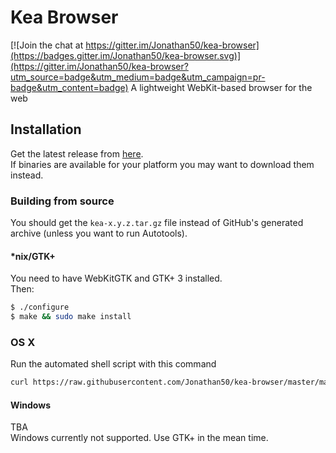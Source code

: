 # Kea Browser

[![Join the chat at https://gitter.im/Jonathan50/kea-browser](https://badges.gitter.im/Jonathan50/kea-browser.svg)](https://gitter.im/Jonathan50/kea-browser?utm_source=badge&utm_medium=badge&utm_campaign=pr-badge&utm_content=badge)
A lightweight WebKit-based browser for the web  

## Installation
Get the latest release from [here](https://github.com/Jonathan50/kea-browser/releases).  
If binaries are available for your platform you may want to download them instead.  
### Building from source
You should get the `kea-x.y.z.tar.gz` file instead of GitHub's generated archive \(unless you want to run Autotools\).  
#### \*nix/GTK+
You need to have WebKitGTK and GTK+ 3 installed.  
Then:
```sh
$ ./configure
$ make && sudo make install
```
### OS X
Run the automated shell script with this command
```sh
curl https://raw.githubusercontent.com/Jonathan50/kea-browser/master/macosxinstaller.sh | sh
```
#### Windows
TBA  
Windows currently not supported. Use GTK+ in the mean time.
